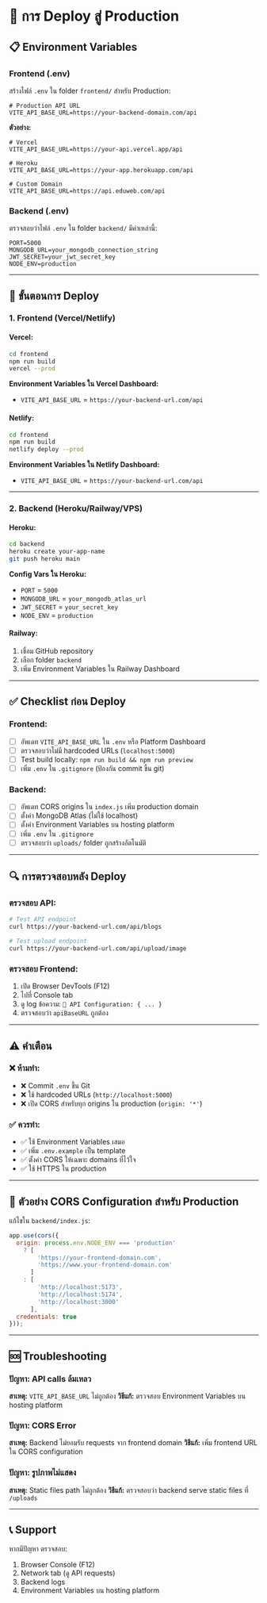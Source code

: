 # 🚀 การ Deploy สู่ Production

## 📋 Environment Variables

### Frontend (.env)

สร้างไฟล์ `.env` ใน folder `frontend/` สำหรับ Production:

```env
# Production API URL
VITE_API_BASE_URL=https://your-backend-domain.com/api
```

**ตัวอย่าง:**
```env
# Vercel
VITE_API_BASE_URL=https://your-api.vercel.app/api

# Heroku
VITE_API_BASE_URL=https://your-app.herokuapp.com/api

# Custom Domain
VITE_API_BASE_URL=https://api.eduweb.com/api
```

### Backend (.env)

ตรวจสอบว่าไฟล์ `.env` ใน folder `backend/` มีค่าเหล่านี้:

```env
PORT=5000
MONGODB_URL=your_mongodb_connection_string
JWT_SECRET=your_jwt_secret_key
NODE_ENV=production
```

---

## 🔧 ขั้นตอนการ Deploy

### 1. Frontend (Vercel/Netlify)

#### Vercel:
```bash
cd frontend
npm run build
vercel --prod
```

**Environment Variables ใน Vercel Dashboard:**
- `VITE_API_BASE_URL` = `https://your-backend-url.com/api`

#### Netlify:
```bash
cd frontend
npm run build
netlify deploy --prod
```

**Environment Variables ใน Netlify Dashboard:**
- `VITE_API_BASE_URL` = `https://your-backend-url.com/api`

---

### 2. Backend (Heroku/Railway/VPS)

#### Heroku:
```bash
cd backend
heroku create your-app-name
git push heroku main
```

**Config Vars ใน Heroku:**
- `PORT` = `5000`
- `MONGODB_URL` = `your_mongodb_atlas_url`
- `JWT_SECRET` = `your_secret_key`
- `NODE_ENV` = `production`

#### Railway:
1. เชื่อม GitHub repository
2. เลือก folder `backend`
3. เพิ่ม Environment Variables ใน Railway Dashboard

---

## ✅ Checklist ก่อน Deploy

### Frontend:
- [ ] อัพเดท `VITE_API_BASE_URL` ใน `.env` หรือ Platform Dashboard
- [ ] ตรวจสอบว่าไม่มี hardcoded URLs (`localhost:5000`)
- [ ] Test build locally: `npm run build && npm run preview`
- [ ] เพิ่ม `.env` ใน `.gitignore` (ป้องกัน commit ขึ้น git)

### Backend:
- [ ] อัพเดท CORS origins ใน `index.js` เพิ่ม production domain
- [ ] ตั้งค่า MongoDB Atlas (ไม่ใช้ localhost)
- [ ] ตั้งค่า Environment Variables บน hosting platform
- [ ] เพิ่ม `.env` ใน `.gitignore`
- [ ] ตรวจสอบว่า `uploads/` folder ถูกสร้างอัตโนมัติ

---

## 🔍 การตรวจสอบหลัง Deploy

### ตรวจสอบ API:
```bash
# Test API endpoint
curl https://your-backend-url.com/api/blogs

# Test upload endpoint
curl https://your-backend-url.com/api/upload/image
```

### ตรวจสอบ Frontend:
1. เปิด Browser DevTools (F12)
2. ไปที่ Console tab
3. ดู log ข้อความ: `🔧 API Configuration: { ... }`
4. ตรวจสอบว่า `apiBaseURL` ถูกต้อง

---

## ⚠️ คำเตือน

### ❌ ห้ามทำ:
- ❌ Commit `.env` ขึ้น Git
- ❌ ใช้ hardcoded URLs (`http://localhost:5000`)
- ❌ เปิด CORS สำหรับทุก origins ใน production (`origin: '*'`)

### ✅ ควรทำ:
- ✅ ใช้ Environment Variables เสมอ
- ✅ เพิ่ม `.env.example` เป็น template
- ✅ ตั้งค่า CORS ให้เฉพาะ domains ที่ไว้ใจ
- ✅ ใช้ HTTPS ใน production

---

## 📝 ตัวอย่าง CORS Configuration สำหรับ Production

แก้ไขใน `backend/index.js`:

```javascript
app.use(cors({ 
  origin: process.env.NODE_ENV === 'production' 
    ? [
        'https://your-frontend-domain.com',
        'https://www.your-frontend-domain.com'
      ]
    : [
        'http://localhost:5173',
        'http://localhost:5174',
        'http://localhost:3000'
      ],
  credentials: true
}));
```

---

## 🆘 Troubleshooting

### ปัญหา: API calls ล้มเหลว
**สาเหตุ:** `VITE_API_BASE_URL` ไม่ถูกต้อง
**วิธีแก้:** ตรวจสอบ Environment Variables บน hosting platform

### ปัญหา: CORS Error
**สาเหตุ:** Backend ไม่ยอมรับ requests จาก frontend domain
**วิธีแก้:** เพิ่ม frontend URL ใน CORS configuration

### ปัญหา: รูปภาพไม่แสดง
**สาเหตุ:** Static files path ไม่ถูกต้อง
**วิธีแก้:** ตรวจสอบว่า backend serve static files ที่ `/uploads`

---

## 📞 Support

หากมีปัญหา ตรวจสอบ:
1. Browser Console (F12)
2. Network tab (ดู API requests)
3. Backend logs
4. Environment Variables บน hosting platform
